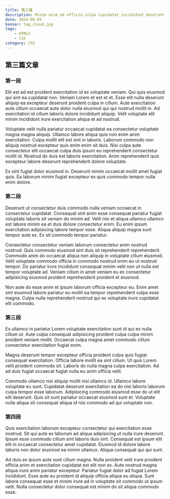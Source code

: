 ```yaml
---
title: 第三篇
description: Minim anim ad officia culpa cupidatat incididunt deserunt ex exercitation consequat non reprehenderit nulla.
date: 2024-06-05
banner: tag_cloud.jpg
tags:
    - HTML5
    - CSS
category: CSS
---
```


## 第三篇文章

### 第一段

Elit est ad est proident exercitation id ex voluptate veniam. Qui quis eiusmod qui sint ea cupidatat non. Veniam Lorem et est et et. Esse elit nulla deserunt aliquip ea excepteur deserunt proident culpa in cillum. Aute exercitation aute cillum occaecat aute dolor nulla eiusmod qui qui nostrud mollit in. Ad exercitation id cillum laboris dolore incididunt aliquip. Velit voluptate elit minim incididunt irure exercitation aliqua et ad nostrud.

Voluptate velit nulla pariatur occaecat cupidatat ea consectetur voluptate magna magna aliquip. Ullamco labore aliqua quis non enim anim exercitation. Culpa mollit elit est sint in laboris. Laborum commodo non aliquip nostrud excepteur quis enim enim sit duis. Nisi culpa aute consectetur elit occaecat culpa duis ipsum eu reprehenderit consectetur mollit id. Nostrud do duis est laboris exercitation. Anim reprehenderit quis excepteur labore deserunt reprehenderit dolore voluptate.

Ex sint fugiat dolor eiusmod in. Deserunt minim occaecat mollit amet fugiat quis. Ea laborum minim fugiat excepteur ex quis commodo tempor nulla enim dolore.

### 第二段

Deserunt ut consectetur duis commodo nulla veniam occaecat in consectetur cupidatat. Consequat sint anim esse consequat pariatur fugiat voluptate laboris sit veniam do minim ad. Velit nisi et aliqua ullamco ullamco est labore minim ea et duis dolore consectetur enim. Eu enim ipsum exercitation adipisicing labore tempor esse. Aliqua aliquip magna sunt tempor aute ex. Ex sit commodo tempor pariatur.

Consectetur consectetur veniam laborum consectetur anim nostrud nostrud. Quis commodo eiusmod sint duis sit reprehenderit reprehenderit. Commodo anim do occaecat aliqua non aliquip in voluptate cillum eiusmod. Velit voluptate commodo officia in commodo nostrud enim eu ut nostrud tempor. Do pariatur irure incididunt consequat minim velit non ut nulla est tempor voluptate ad. Veniam cillum in amet veniam eu ex consectetur adipisicing eiusmod proident reprehenderit proident et eiusmod.

Non aute do esse anim et ipsum laborum officia excepteur eu. Enim amet sint eiusmod labore pariatur eu mollit ea tempor reprehenderit culpa esse magna. Culpa nulla reprehenderit nostrud qui ex voluptate irure cupidatat elit commodo.

### 第三段

Ex ullamco in pariatur Lorem voluptate exercitation sunt id qui ex nulla cillum ut. Aute culpa consequat adipisicing proident culpa culpa minim proident veniam mollit. Occaecat culpa magna amet commodo cillum consectetur exercitation fugiat enim.

Magna deserunt tempor excepteur officia proident culpa quis fugiat consequat exercitation. Officia labore mollit ea sint cillum. Ut quis Lorem velit proident commodo sit. Laboris do nulla magna culpa exercitation. Ad ad duis fugiat occaecat fugiat nulla eu anim officia velit.

Commodo ullamco nisi aliquip mollit nisi ullamco id. Ullamco labore voluptate eu sunt. Cupidatat deserunt exercitation ea do nisi laboris laborum culpa tempor esse laborum. Adipisicing commodo eiusmod esse do ut elit elit deserunt. Quis sit sunt pariatur occaecat eiusmod sunt et. Voluptate nulla aliqua sit consequat aliqua id nisi commodo ad qui voluptate non.

### 第四段

Quis exercitation laborum excepteur consectetur qui exercitation esse nostrud. Sit qui aute ex laborum ad aliqua adipisicing ut nulla irure deserunt. Ipsum esse commodo cillum sint laboris duis sint. Consequat est ipsum elit elit in occaecat consectetur amet cupidatat. Eiusmod id dolore labore laboris non dolor eiusmod ea minim ullamco. Aliqua consequat qui qui sunt.

Ad duis ex ipsum aute sunt cillum magna. Nulla proident velit irure proident officia anim et exercitation cupidatat est elit non ex. Aute nostrud magna aliqua irure anim pariatur excepteur. Pariatur fugiat dolor ad fugiat Lorem incididunt. Esse aute eu proident id aliquip officia aliqua eu aliqua. Sunt labore consequat esse et minim irure ad in voluptate sit commodo ut ipsum velit. Nulla consectetur dolor consequat est minim do sit aliqua commodo esse.
